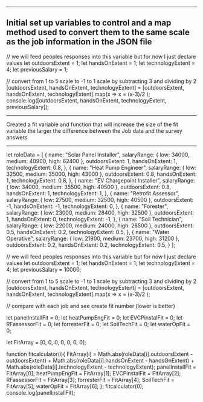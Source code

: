 ----------------------------------------------------
Initial set up variables to control and a map method used to convert them to the same scale as the job information in the JSON file
-----------------------------------------------------

// we will feed peoples responses into this variable but for now I just declare values
let outdoorsExtent = 1;
let handsOnExtent = 1;
let technologyExtent = 4;
let previousSalary = 1;

// convert from 1 to 5 scale to -1 to 1 scale by subtracting 3 and dividing by 2
[outdoorsExtent, handsOnExtent, technologyExtent] = [outdoorsExtent, handsOnExtent, technologyExtent].map(x => x = (x-3)/2 );
 console.log([outdoorsExtent, handsOnExtent, technologyExtent, previousSalary]);


-----------------------------------------------------
Created a fit variable and function that will increase the size of the fit variable the larger the difference between the Job data and the survey answers

-----------------------------------------------------

 let roleData = [
	{
    name: "Solar Panel Installer",
    salaryRange: { low: 34000, medium: 40900, high: 62400 },
    outdoorsExtent: 1,
    handsOnExtent: 1,
    technologyExtent: 0.8,
  },
	{
    name: "Heat Pump Engineer",
    salaryRange: { low: 32500, medium: 35000, high: 43000 },
    outdoorsExtent: 0.8,
    handsOnExtent: 1,
    technologyExtent: 0.8,
  },
	{
    name: "EV Chargepoint Installer",
    salaryRange: { low: 34000, medium: 35500, high: 40500 },
    outdoorsExtent: 0.8,
    handsOnExtent: 1,
		technologyExtent: 1,
  },
	{
    name: "Retrofit Assessor",
    salaryRange: { low: 27500, medium: 32500, high: 40500 },
    outdoorsExtent: -1,
    handsOnExtent: -1,
		technologyExtent: 0,
  },
	{
    name: "Forester",
    salaryRange: { low: 23000, medium: 28400, high: 32500 },
    outdoorsExtent: 1,
    handsOnExtent: 0,
		technologyExtent: -1,
  },
	{
    name: "Soil Technician",
    salaryRange: { low: 22000, medium: 24000, high: 28500 },
    outdoorsExtent: 0.5,
    handsOnExtent: 0.2,
		technologyExtent: 0.5,
  },
	{
    name: "Water Operative",
    salaryRange: { low: 21900, medium: 23700, high: 31200 },
    outdoorsExtent: 0.2,
    handsOnExtent: 0.2,
    technologyExtent: 0.5,
  }
];

// we will feed peoples responses into this variable but for now I just declare values
let outdoorsExtent = 1;
let handsOnExtent = 1;
let technologyExtent = 4;
let previousSalary = 10000;

// convert from 1 to 5 scale to -1 to 1 scale by subtracting 3 and dividing by 2
[outdoorsExtent, handsOnExtent, technologyExtent] = [outdoorsExtent, handsOnExtent, technologyExtent].map(x => x = (x-3)/2 );


 // compare with each job and see create fit number (lower is better)

let panelInstallFit = 0;
let heatPumpEngFit = 0;
let EVCPinstalFit = 0;
let RFassessorFit = 0;
let forresterFit = 0;
let SoilTechFit = 0;
let waterOpFit = 0;

let FitArray = [0, 0, 0, 0, 0, 0, 0];

function fitcalculator(i){
 FitArray[i] = Math.abs(roleData[i].outdoorsExtent - outdoorsExtent) + Math.abs(roleData[i].handsOnExtent - handsOnExtent) + Math.abs(roleData[i].technologyExtent - technologyExtent);
  panelInstallFit = FitArray[0];
  heatPumpEngFit = FitArray[1];
  EVCPinstalFit = FitArray[2];
  RFassessorFit = FitArray[3];
  forresterFit = FitArray[4];
  SoilTechFit = FitArray[5];
  waterOpFit = FitArray[6];
};
fitcalculator(0);
console.log(panelInstallFit);